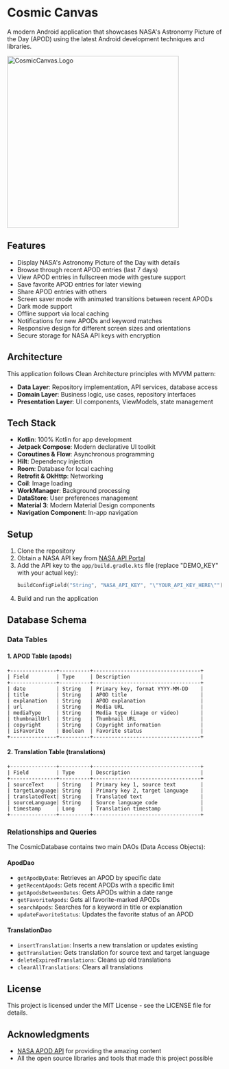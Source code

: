 # Cosmic Canvas

A modern Android application that showcases NASA's Astronomy Picture of the Day (APOD) using the
latest Android development techniques and libraries.

<img src="https://github.com/user-attachments/assets/1ea0452a-2902-48d8-aee9-772c9165191c" width="400" alt="CosmicCanvas.Logo"/>

## Features

- Display NASA's Astronomy Picture of the Day with details
- Browse through recent APOD entries (last 7 days)
- View APOD entries in fullscreen mode with gesture support
- Save favorite APOD entries for later viewing
- Share APOD entries with others
- Screen saver mode with animated transitions between recent APODs
- Dark mode support
- Offline support via local caching
- Notifications for new APODs and keyword matches
- Responsive design for different screen sizes and orientations
- Secure storage for NASA API keys with encryption

## Architecture

This application follows Clean Architecture principles with MVVM pattern:

- **Data Layer**: Repository implementation, API services, database access
- **Domain Layer**: Business logic, use cases, repository interfaces
- **Presentation Layer**: UI components, ViewModels, state management

## Tech Stack

- **Kotlin**: 100% Kotlin for app development
- **Jetpack Compose**: Modern declarative UI toolkit
- **Coroutines & Flow**: Asynchronous programming
- **Hilt**: Dependency injection
- **Room**: Database for local caching
- **Retrofit & OkHttp**: Networking
- **Coil**: Image loading
- **WorkManager**: Background processing
- **DataStore**: User preferences management
- **Material 3**: Modern Material Design components
- **Navigation Component**: In-app navigation

## Setup

1. Clone the repository
2. Obtain a NASA API key from [NASA API Portal](https://api.nasa.gov/)
3. Add the API key to the `app/build.gradle.kts` file (replace "DEMO_KEY" with your actual key):
   ```kotlin
   buildConfigField("String", "NASA_API_KEY", "\"YOUR_API_KEY_HERE\"")
   ```
4. Build and run the application

## Database Schema

### Data Tables

#### 1. APOD Table (apods)

```
+---------------+----------+-----------------------------------+
| Field         | Type     | Description                       |
+---------------+----------+-----------------------------------+
| date          | String   | Primary key, format YYYY-MM-DD    |
| title         | String   | APOD title                        |
| explanation   | String   | APOD explanation                  |
| url           | String   | Media URL                         |
| mediaType     | String   | Media type (image or video)       |
| thumbnailUrl  | String   | Thumbnail URL                     |
| copyright     | String   | Copyright information             |
| isFavorite    | Boolean  | Favorite status                   |
+---------------+----------+-----------------------------------+
```

#### 2. Translation Table (translations)

```
+---------------+----------+-----------------------------------+
| Field         | Type     | Description                       |
+---------------+----------+-----------------------------------+
| sourceText    | String   | Primary key 1, source text        |
| targetLanguage| String   | Primary key 2, target language    |
| translatedText| String   | Translated text                   |
| sourceLanguage| String   | Source language code              |
| timestamp     | Long     | Translation timestamp             |
+---------------+----------+-----------------------------------+
```

### Relationships and Queries

The CosmicDatabase contains two main DAOs (Data Access Objects):

#### ApodDao

- `getApodByDate`: Retrieves an APOD by specific date
- `getRecentApods`: Gets recent APODs with a specific limit
- `getApodsBetweenDates`: Gets APODs within a date range
- `getFavoriteApods`: Gets all favorite-marked APODs
- `searchApods`: Searches for a keyword in title or explanation
- `updateFavoriteStatus`: Updates the favorite status of an APOD

#### TranslationDao

- `insertTranslation`: Inserts a new translation or updates existing
- `getTranslation`: Gets translation for source text and target language
- `deleteExpiredTranslations`: Cleans up old translations
- `clearAllTranslations`: Clears all translations

## License

This project is licensed under the MIT License - see the LICENSE file for details.

## Acknowledgments

- [NASA APOD API](https://api.nasa.gov/) for providing the amazing content
- All the open source libraries and tools that made this project possible
